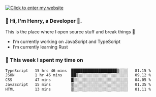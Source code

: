 [![Click to enter my website](https://github.com/zh30/zh30/assets/7930156/44b2b06d-750e-442d-a707-701903917b3b)](https://zhanghe.dev) 

### 👋 Hi, I'm Henry, a Developer 🚀.

This is the place where I open source stuff and break things :rofl:

- I’m currently working on JavaScript and TypeScript
- I’m currently learning Rust

### 💪 This week I spent my time on

<!--START_SECTION:waka-->

```txt
TypeScript   15 hrs 46 mins  ████████████████████▒░░░░   81.15 %
JSON         1 hr 46 mins    ██▒░░░░░░░░░░░░░░░░░░░░░░   09.12 %
CSS          47 mins         █░░░░░░░░░░░░░░░░░░░░░░░░   04.05 %
JavaScript   15 mins         ▒░░░░░░░░░░░░░░░░░░░░░░░░   01.35 %
HTML         13 mins         ▒░░░░░░░░░░░░░░░░░░░░░░░░   01.11 %
```

<!--END_SECTION:waka-->

